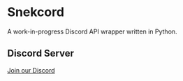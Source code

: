 # Snekcord

A work-in-progress Discord API wrapper written in Python.

## Discord Server

[Join our Discord](https://discord.com/invite/kAe2m4hdZ7)

